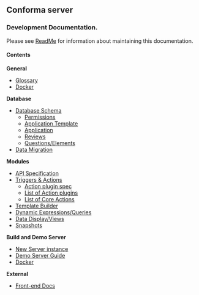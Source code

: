 ## **Conforma** server

### Development Documentation.

Please see [ReadMe](__README.md) for information about maintaining this documentation.

#### Contents

**General**

- [Glossary](Glossary.md)
- [Docker](Docker.md)

**Database**

- [Database Schema](Database-Schema.md)
  - [Permissions](Database-Schema-Permission.md)
  - [Application Template](Database-Schema-Template.md)
  - [Application](Database-Schema-Application.md)
  - [Reviews](Database-Schema-Review-And-Consolidation.md)
  - [Questions/Elements](Elements-Questions.md)
- [Data Migration](Data-Migration.md)

**Modules**

- [API Specification](API.md)
- [Triggers & Actions](Triggers-and-Actions.md)
  - [Action plugin spec](Action-plugin-specification.md)
  - [List of Action plugins](List-of-Action-plugins.md)
  - [List of Core Actions](https://github.com/openmsupply/conforma-web-app/wiki/List-Core-Actions)
- [Template Builder](https://github.com/openmsupply/conforma-web-app/wiki/Template-Builder)
- [Dynamic Expressions/Queries](Query-Syntax.md)
- [Data Display/Views](Data-View.md)
- [Snapshots](Snapshots.md)

**Build and Demo Server**

- [New Server instance](New-Server-Instance.md)
- [Demo Server Guide](Demo-Server-Guide.md)
- [Docker](Docker.md)

**External**

- [Front-end Docs](https://github.com/openmsupply/conforma-web-app/wiki)
